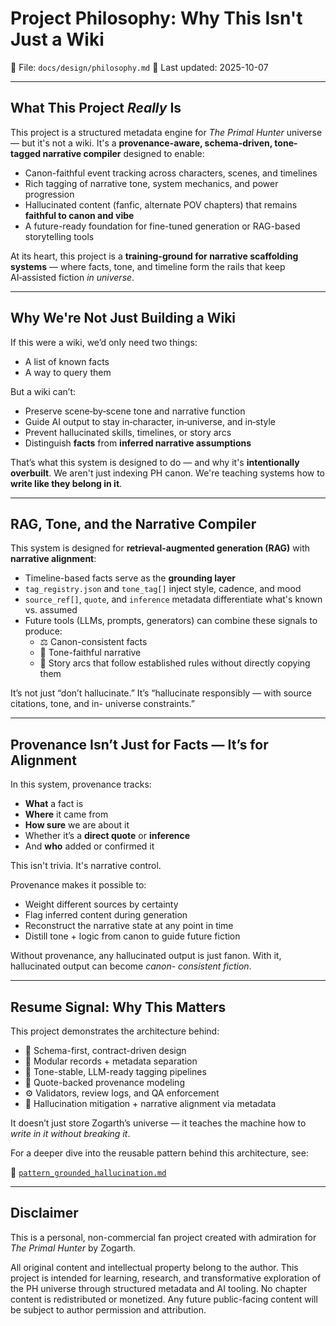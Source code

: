 # Project Philosophy: Why This Isn't Just a Wiki

📁 File: `docs/design/philosophy.md` 📅 Last updated: 2025-10-07

---

## What This Project *Really* Is

This project is a structured metadata engine for *The Primal Hunter* universe — but it's not a wiki. It's a
**provenance-aware, schema-driven, tone-tagged narrative compiler** designed to enable:

- Canon-faithful event tracking across characters, scenes, and timelines  
- Rich tagging of narrative tone, system mechanics, and power progression  
- Hallucinated content (fanfic, alternate POV chapters) that remains **faithful to canon and vibe**  
- A future-ready foundation for fine-tuned generation or RAG-based storytelling tools

At its heart, this project is a **training-ground for narrative scaffolding systems** — where facts, tone, and
timeline form the rails that keep AI‑assisted fiction *in universe*.

---

## Why We're Not Just Building a Wiki

If this were a wiki, we’d only need two things:

- A list of known facts
- A way to query them

But a wiki can’t:

- Preserve scene‑by‑scene tone and narrative function  
- Guide AI output to stay in‑character, in‑universe, and in‑style  
- Prevent hallucinated skills, timelines, or story arcs  
- Distinguish **facts** from **inferred narrative assumptions**

That’s what this system is designed to do — and why it's **intentionally overbuilt**. We aren't just indexing
PH canon. We're teaching systems how to **write like they belong in it**.

---

## RAG, Tone, and the Narrative Compiler

This system is designed for **retrieval-augmented generation (RAG)** with **narrative alignment**:

- Timeline-based facts serve as the **grounding layer**  
- `tag_registry.json` and `tone_tag[]` inject style, cadence, and mood  
- `source_ref[]`, `quote`, and `inference` metadata differentiate what's known vs. assumed  
- Future tools (LLMs, prompts, generators) can combine these signals to produce:
  - ⚖️ Canon-consistent facts  
  - 🧠 Tone-faithful narrative  
  - 🎯 Story arcs that follow established rules without directly copying them

It’s not just “don’t hallucinate.” It’s “hallucinate responsibly — with source citations, tone, and in-
universe constraints.”

---

## Provenance Isn’t Just for Facts — It’s for Alignment

In this system, provenance tracks:

- **What** a fact is
- **Where** it came from
- **How sure** we are about it
- Whether it’s a **direct quote** or **inference**
- And **who** added or confirmed it

This isn't trivia. It's narrative control.

Provenance makes it possible to:

- Weight different sources by certainty  
- Flag inferred content during generation  
- Reconstruct the narrative state at any point in time  
- Distill tone + logic from canon to guide future fiction

Without provenance, any hallucinated output is just fanon. With it, hallucinated output can become *canon-
consistent fiction*.

---

## Resume Signal: Why This Matters

This project demonstrates the architecture behind:

- 🔧 Schema-first, contract-driven design
- 🧱 Modular records + metadata separation
- 🧠 Tone-stable, LLM-ready tagging pipelines
- 🧾 Quote-backed provenance modeling
- ⚙️ Validators, review logs, and QA enforcement
- 🎯 Hallucination mitigation + narrative alignment via metadata

It doesn’t just store Zogarth’s universe — it teaches the machine how to *write in it without breaking it*.

For a deeper dive into the reusable pattern behind this architecture, see:

📄 [`pattern_grounded_hallucination.md`](docs/design/pattern_grounded_hallucination.md)

---

## Disclaimer

This is a personal, non-commercial fan project created with admiration for *The Primal Hunter* by Zogarth.

All original content and intellectual property belong to the author. This project is intended for learning,
research, and transformative exploration of the PH universe through structured metadata and AI tooling. No
chapter content is redistributed or monetized. Any future public-facing content will be subject to author
permission and attribution.
